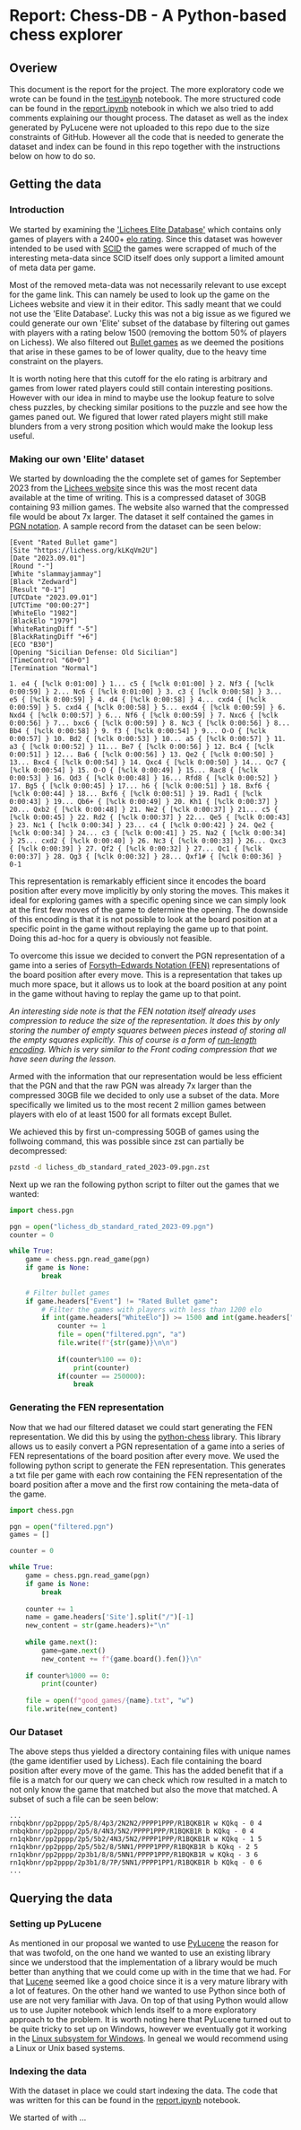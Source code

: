 # Report: Chess-DB - A Python-based chess explorer

## Overiew
This document is the report for the project. The more exploratory code we wrote can be found in the [test.ipynb](test.ipynb) notebook. The more structured code can be found in the [report.ipynb](report.ipynb) notebook in which we also tried to add comments explaining our thought process. The dataset as well as the index generated by PyLucene were not uploaded to this repo due to the size constraints of GitHub. However all the code that is needed to generate the dataset and index can be found in this repo together with the instructions below on how to do so.

## Getting the data
### Introduction
We started by examining the ['Lichees Elite Database'](https://database.nikonoel.fr) which contains only games of players with a 2400+ [elo rating](https://en.wikipedia.org/wiki/Elo_rating_system). Since this dataset was however intended to be used with [SCID](https://scid.sourceforge.net) the games were scrapped of much of the interesting meta-data since SCID itself does only support a limited amount of meta data per game.

Most of the removed meta-data was not necessarily relevant to use except for the game link. This can namely be used to look up the game on the Lichees website and view it in their editor. This sadly meant that we could not use the 'Elite Database'. Lucky this was not a big issue as we figured we could generate our own 'Elite' subset of the database by filtering out games with players with a rating below 1500 (removing the bottom 50% of players on Lichess). We also filtered out [Bullet games](https://en.wikipedia.org/wiki/Fast_chess#:~:text=from%20move%201.-,Bullet,per%2Dplayer%20games%2C%20respectively.) as we deemed the positions that arise in these games to be of lower quality, due to the heavy time constraint on the players.

It is worth noting here that this cutoff for the elo rating is arbitrary and games from lower rated players could still contain interesting positions. However with our idea in mind to maybe use the lookup feature to solve chess puzzles, by checking similar positions to the puzzle and see how the games paned out. We figured that lower rated players might still make blunders from a very strong position which would make the lookup less useful.

### Making our own 'Elite' dataset
We started by downloading the the complete set of games for September 2023 from the [Lichees website](https://database.lichess.org) since this was the most recent data available at the time of writing. This is a compressed dataset of 30GB containing 93 million games. The website also warned that the compressed file would be about 7x larger. The dataset it self contained the games in [PGN notation](https://en.wikipedia.org/wiki/Portable_Game_Notation). A sample record from the dataset can be seen below:

```pgn
[Event "Rated Bullet game"]
[Site "https://lichess.org/kLKqVm2U"]
[Date "2023.09.01"]
[Round "-"]
[White "slammayjammay"]
[Black "Zedward"]
[Result "0-1"]
[UTCDate "2023.09.01"]
[UTCTime "00:00:27"]
[WhiteElo "1982"]
[BlackElo "1979"]
[WhiteRatingDiff "-5"]
[BlackRatingDiff "+6"]
[ECO "B30"]
[Opening "Sicilian Defense: Old Sicilian"]
[TimeControl "60+0"]
[Termination "Normal"]

1. e4 { [%clk 0:01:00] } 1... c5 { [%clk 0:01:00] } 2. Nf3 { [%clk 0:00:59] } 2... Nc6 { [%clk 0:01:00] } 3. c3 { [%clk 0:00:58] } 3... e5 { [%clk 0:00:59] } 4. d4 { [%clk 0:00:58] } 4... cxd4 { [%clk 0:00:59] } 5. cxd4 { [%clk 0:00:58] } 5... exd4 { [%clk 0:00:59] } 6. Nxd4 { [%clk 0:00:57] } 6... Nf6 { [%clk 0:00:59] } 7. Nxc6 { [%clk 0:00:56] } 7... bxc6 { [%clk 0:00:59] } 8. Nc3 { [%clk 0:00:56] } 8... Bb4 { [%clk 0:00:58] } 9. f3 { [%clk 0:00:54] } 9... O-O { [%clk 0:00:57] } 10. Bd2 { [%clk 0:00:53] } 10... a5 { [%clk 0:00:57] } 11. a3 { [%clk 0:00:52] } 11... Be7 { [%clk 0:00:56] } 12. Bc4 { [%clk 0:00:51] } 12... Ba6 { [%clk 0:00:56] } 13. Qe2 { [%clk 0:00:50] } 13... Bxc4 { [%clk 0:00:54] } 14. Qxc4 { [%clk 0:00:50] } 14... Qc7 { [%clk 0:00:54] } 15. O-O { [%clk 0:00:49] } 15... Rac8 { [%clk 0:00:53] } 16. Qd3 { [%clk 0:00:48] } 16... Rfd8 { [%clk 0:00:52] } 17. Bg5 { [%clk 0:00:45] } 17... h6 { [%clk 0:00:51] } 18. Bxf6 { [%clk 0:00:44] } 18... Bxf6 { [%clk 0:00:51] } 19. Rad1 { [%clk 0:00:43] } 19... Qb6+ { [%clk 0:00:49] } 20. Kh1 { [%clk 0:00:37] } 20... Qxb2 { [%clk 0:00:48] } 21. Ne2 { [%clk 0:00:37] } 21... c5 { [%clk 0:00:45] } 22. Rd2 { [%clk 0:00:37] } 22... Qe5 { [%clk 0:00:43] } 23. Nc1 { [%clk 0:00:34] } 23... c4 { [%clk 0:00:42] } 24. Qe2 { [%clk 0:00:34] } 24... c3 { [%clk 0:00:41] } 25. Na2 { [%clk 0:00:34] } 25... cxd2 { [%clk 0:00:40] } 26. Nc3 { [%clk 0:00:33] } 26... Qxc3 { [%clk 0:00:39] } 27. Qf2 { [%clk 0:00:32] } 27... Qc1 { [%clk 0:00:37] } 28. Qg3 { [%clk 0:00:32] } 28... Qxf1# { [%clk 0:00:36] } 0-1
```

This representation is remarkably efficient since it encodes the board position after every move implicitly by only storing the moves. This makes it ideal for exploring games with a specific opening since we can simply look at the first few moves of the game to determine the opening. The downside of this encoding is that it is not possible to look at the board position at a specific point in the game without replaying the game up to that point. Doing this ad-hoc for a query is obviously not feasible.

To overcome this issue we decided to convert the PGN representation of a game into a series of [Forsyth–Edwards Notation (FEN)](https://en.wikipedia.org/wiki/Forsyth%E2%80%93Edwards_Notation) representations of the board position after every move. This is a representation that takes up much more space, but it allows us to look at the board position at any point in the game without having to replay the game up to that point.

_An interesting side note is that the FEN notation itself already uses compression to reduce the size of the representation. It does this by only storing the number of empty squares between pieces instead of storing all the empty squares explicitly. This of course is a form of [run-length encoding](https://en.wikipedia.org/wiki/Run-length_encoding). Which is very similar to the Front coding compression that we have seen during the lesson._

Armed with the information that our representation would be less efficient that the PGN and that the raw PGN was already 7x larger than the compressed 30GB file we decided to only use a subset of the data. More specifically we limited us to the most recent 2 million games between players with elo of at least 1500 for all formats except Bullet.

We achieved this by first un-compressing 50GB of games using the follwoing command, this was possible since zst can partially be decompressed:
```bash 
pzstd -d lichess_db_standard_rated_2023-09.pgn.zst
```
Next up we ran the following python script to filter out the games that we wanted:
```python
import chess.pgn

pgn = open("lichess_db_standard_rated_2023-09.pgn")
counter = 0

while True:
    game = chess.pgn.read_game(pgn)
    if game is None:
        break
    
    # Filter bullet games
    if game.headers["Event"] != "Rated Bullet game":
        # Filter the games with players with less than 1200 elo
        if int(game.headers["WhiteElo"]) >= 1500 and int(game.headers["BlackElo"]) >= 1500:
            counter += 1
            file = open("filtered.pgn", "a")
            file.write(f"{str(game)}\n\n")
            
            if(counter%100 == 0):
                print(counter)
            if(counter == 250000):
                break
```

### Generating the FEN representation
Now that we had our filtered dataset we could start generating the FEN representation. We did this by using the [python-chess](https://python-chess.readthedocs.io/en/latest/) library. This library allows us to easily convert a PGN representation of a game into a series of FEN representations of the board position after every move. We used the following python script to generate the FEN representation. This generates a txt file per game with each row containing the FEN representation of the board position after a move and the first row containing the meta-data of the game.
```python
import chess.pgn

pgn = open("filtered.pgn")
games = []

counter = 0

while True:
    game = chess.pgn.read_game(pgn)
    if game is None:
        break
    
    counter += 1
    name = game.headers['Site'].split("/")[-1]
    new_content = str(game.headers)+"\n"
    
    while game.next():
        game=game.next()
        new_content += f"{game.board().fen()}\n"
    
    if counter%1000 == 0:
        print(counter)
        
    file = open(f"good_games/{name}.txt", "w")
    file.write(new_content)
```

### Our Dataset
The above steps thus yielded a directory containing files with unique names (the game identifier used by Lichess). Each file containing the board position after every move of the game. This has the added benefit that if a file is a match for our query we can check which row resulted in a match to not only know the game that matched but also the move that matched. A subset of such a file can be seen below:

```FEN
...
rnbqkbnr/pp2pppp/2p5/8/4p3/2N2N2/PPPP1PPP/R1BQKB1R w KQkq - 0 4
rnbqkbnr/pp2pppp/2p5/8/4N3/5N2/PPPP1PPP/R1BQKB1R b KQkq - 0 4
rn1qkbnr/pp2pppp/2p5/5b2/4N3/5N2/PPPP1PPP/R1BQKB1R w KQkq - 1 5
rn1qkbnr/pp2pppp/2p5/5b2/8/5NN1/PPPP1PPP/R1BQKB1R b KQkq - 2 5
rn1qkbnr/pp2pppp/2p3b1/8/8/5NN1/PPPP1PPP/R1BQKB1R w KQkq - 3 6
rn1qkbnr/pp2pppp/2p3b1/8/7P/5NN1/PPPP1PP1/R1BQKB1R b KQkq - 0 6
...
```

## Querying the data
### Setting up PyLucene
As mentioned in our proposal we wanted to use [PyLucene](https://lucene.apache.org/pylucene/) the reason for that was twofold, on the one hand we wanted to use an existing library since we understood that the implementation of a library would be much better than anything that we could come up with in the time that we had. For that [Lucene](https://lucene.apache.org) seemed like a good choice since it is a very mature library with a lot of features. On the other hand we wanted to use Python since both of use are not very familiar with Java. On top of that using Python would allow us to use Jupiter notebook which lends itself to a more exploratory approach to the problem. It is worth noting here that PyLucene turned out to be quite tricky to set up on Windows, however we eventually got it working in the [Linux subsystem for Windows](https://learn.microsoft.com/en-us/windows/wsl/install). In geneal we would recommend using a Linux or Unix based systems.

### Indexing the data
With the dataset in place we could start indexing the data. The code that was written for this can be found in the [report.ipynb](report.ipynb) notebook.

We started of with ...